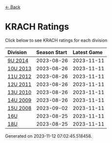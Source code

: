 [<- Back](../readme.md)
# KRACH Ratings
Click below to see KRACH ratings for each division

| Division | Season Start | Latest Game |
| :-- | :-- | :-- |
| [9U 2014](9U-2014-ratings.md) | 2023-08-26 | 2023-11-11 |
| [10U 2013](10U-2013-ratings.md) | 2023-08-26 | 2023-11-11 |
| [11U 2012](11U-2012-ratings.md) | 2023-08-26 | 2023-11-11 |
| [12U 2011](12U-2011-ratings.md) | 2023-08-26 | 2023-11-11 |
| [13U 2010](13U-2010-ratings.md) | 2023-08-26 | 2023-11-11 |
| [14U 2009](14U-2009-ratings.md) | 2023-08-26 | 2023-11-11 |
| [15U 2008](15U-2008-ratings.md) | 2023-09-02 | 2023-11-11 |
| [16U](16U-ratings.md) | 2023-08-25 | 2023-11-11 |
| [18U](18U-ratings.md) | 2023-08-25 | 2023-11-11 |

Generated on 2023-11-12 07:02:45.518458.
